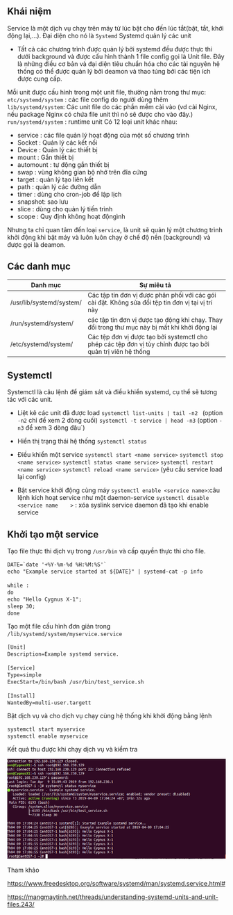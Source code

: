 ## Khái niệm

Service là một dịch vụ chạy trên máy từ lúc bật cho đến lúc tắt(bật, tắt, khởi động lại,...).
Đại diện cho nó là `Systemd`
Systemd quản lý các unit
* Tất cả các chương trình được quản lý bởi systemd đều được thực thi dưới background và được cấu hình thành 1 file config gọi là Unit file. Đây là những điều cơ bản và đại diện tiêu chuẩn hóa cho các tài nguyên hệ thống có thể được quản lý bởi deamon và thao túng bởi các tiện ích được cung cấp.

Mỗi unit được cấu hình trong một unit file, thường nằm trong thư mục:
`etc/systemd/system` : các file config do người dùng thêm
`lib/systemd/system`: Các unit file do các phần mềm cài vào (vd cài Nginx, nếu package Nginx có chứa file unit thì nó sẽ được cho vào đây.)
`run/systemd/system` : runtime unit
Có 12 loại unit khác nhau:
* service : các file quản lý hoạt động của một số chương trình
* Socket : Quản lý các kết nối
* Device : Quản lý các thiết bị
* mount : Gắn thiết bị
* automount : tự động gắn thiết bị
* swap : vùng không gian bộ nhớ trên đĩa cứng
* target : quản lý tạo liên kết
* path : quản lý các đường dẫn
* timer : dùng cho cron-job để lập lịch
* snapshot: sao lưu
* slice : dùng cho quản lý tiến trình
* scope : Quy định không hoạt độngình

Nhưng ta chỉ quan tâm đến loại `service`, là unit sẽ quản lý một chương trình khởi động khi bật máy và luôn luôn chạy ở chế độ nền (background) và được gọi là deamon.
## Các danh mục

| Danh mục | Sự miêu tả |
|----------|------------|
|/usr/lib/systemd/system/| Các tập tin đơn vị được phân phối với các gói cài đặt. Không sửa đổi tệp tin đơn vị tại vị trí này|
|/run/systemd/system/| các tập tin đơn vị được tạo động khi chạy. Thay đổi trong thư mục này bị mất khi khởi động lại|
|/etc/systemd/system/| Các tệp đơn vị được tạo bởi systemctl cho phép các tệp đơn vị tùy chỉnh được tạo bởi quản trị viên hệ thống|

## Systemctl 
Systemctl là câu lệnh để giám sát và điều khiển systemd, cụ thể sẽ tương tác với các unit.

* Liệt kê các unit đã được load
`systemctl list-units | tail -n2 ` (option `-n2` chỉ để xem 2 dòng cuối)
`systemctl -t service | head -n3` (option `-n3` để xem 3 dòng đâu`) 

* Hiển thị trạng thái hệ thống
`systemctl status`

* Điều khiển một service
`systemctl start <name service>`
`systemctl stop <name service>`
`systemctl status <name service>`
`systemctl restart <name service>`
`systemctl reload <name service>` (yêu cầu service load lại config)

* Bật service khởi động cùng máy
`systemctl enable <service name>`:câu lệnh kích hoạt service như một daemon-service
`systemctl disable <service name    >` : xóa syslink service daemon đã tạo khi enable service

## Khởi tạo một service

Tạo file thực thi dịch vụ trong `/usr/bin` và cấp quyền thực thi cho file.

```
DATE=`date '+%Y-%m-%d %H:%M:%S'`
echo "Example service started at ${DATE}" | systemd-cat -p info

while :
do
echo "Hello Cygnus X-1";
sleep 30;
done
```

Tạo một file cấu hình đơn giản trong `/lib/systemd/system/myservice.service`
```
[Unit]
Description=Example systemd service.

[Service]
Type=simple
ExecStart=/bin/bash /usr/bin/test_service.sh

[Install]
WantedBy=multi-user.targett
```
Bật dịch vụ và cho dịch vụ chạy cùng hệ thống khi khởi động bằng lệnh
```
systemctl start myservice
systemctl enable myservice
```

Kết quả thu được khi chạy dịch vụ và kiểm tra

![service](images_Linux/service1.png)

Tham khảo

<https://www.freedesktop.org/software/systemd/man/systemd.service.html#>

<https://mangmaytinh.net/threads/understanding-systemd-units-and-unit-files.243/>